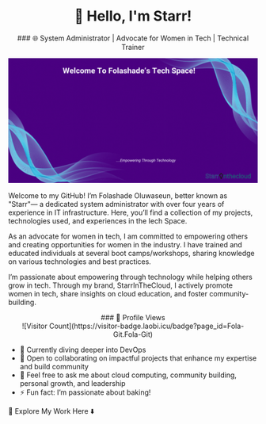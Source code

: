 <div align="center">

# 👋 Hello, I'm Starr!

</div>

<div align="center"> ### 🌐 System Administrator | Advocate for Women in Tech | Technical Trainer </div>

![Welcome Banner](https://github.com/Fola-Git/Fola-Git/blob/main/Github%20Banner.gif)

Welcome to my GitHub! I’m Folashade Oluwaseun, better known as "Starr"— a dedicated system administrator with over four years of experience in IT infrastructure. Here, you’ll find a collection of my projects, technologies used, and experiences in the Iech Space.

As an advocate for women in tech, I am committed to empowering others and creating opportunities for women in the industry. I have trained and educated individuals at several boot camps/workshops, sharing knowledge on various technologies and best practices.

I’m passionate about empowering through technology while helping others grow in tech. Through my brand, StarrInTheCloud, I actively promote women in tech, share insights on cloud education, and foster community-building.

<div align="center"> ### 👀 Profile Views  </div>
<div align="center"> ![Visitor Count](https://visitor-badge.laobi.icu/badge?page_id=Fola-Git.Fola-Git)  </div>


- 🌱 Currently diving deeper into DevOps
- 👯 Open to collaborating on impactful projects that enhance my expertise and build community
- 💬 Feel free to ask me about cloud computing, community building, personal growth, and leadership
- ⚡ Fun fact: I’m passionate about baking!


🚀 Explore My Work Here ⬇️
